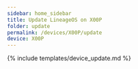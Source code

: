 ```yaml
---
sidebar: home_sidebar
title: Update LineageOS on X00P
folder: update
permalink: /devices/X00P/update
device: X00P
---
```

{% include templates/device_update.md %}
